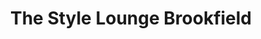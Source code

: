 ---
title: "The Style Lounge Brookfield"
url: /brookfield/the-style-lounge-brookfield/
shop: Friseur
---